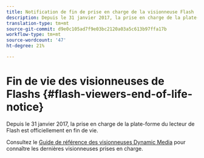 ```yaml
---
title: Notification de fin de prise en charge de la visionneuse Flash
description: Depuis le 31 janvier 2017, la prise en charge de la plate-forme du lecteur de Flash est officiellement en fin de vie.
translation-type: tm+mt
source-git-commit: d9e0c105ad7f9e03bc2120a03a5c613b97ffa17b
workflow-type: tm+mt
source-wordcount: '47'
ht-degree: 21%

---
```



# Fin de vie des visionneuses de Flashs {#flash-viewers-end-of-life-notice}

Depuis le 31 janvier 2017, la prise en charge de la plate-forme du lecteur de Flash est officiellement en fin de vie.

Consultez le [Guide de référence des visionneuses Dynamic Media](https://experienceleague.adobe.com/docs/dynamic-media-developer-resources/library/home.html?lang=fr) pour connaître les dernières visionneuses prises en charge.
